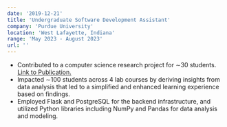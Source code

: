 ```yaml
---
date: '2019-12-21'
title: 'Undergraduate Software Development Assistant'
company: 'Purdue University'
location: 'West Lafayette, Indiana'
range: 'May 2023 - August 2023'
url: ''
---
```


- Contributed to a computer science research project for ∼30 students. <a href="https://thedatasciencelabs.github.io/DSLab_Probability/intro.html" target="_blank">Link to Publication. </a>
- Impacted ∼100 students across 4 lab courses by deriving insights from data analysis that led to a simplified and
  enhanced learning experience based on findings.
- Employed Flask and PostgreSQL for the backend infrastructure, and utilized Python libraries including NumPy
  and Pandas for data analysis and modeling.
